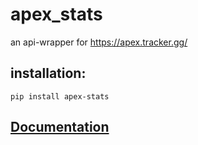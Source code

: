 # apex_stats
an api-wrapper for https://apex.tracker.gg/
## installation:  
`pip install apex-stats`  
## [Documentation](apex-stats.rtfd.io)  

